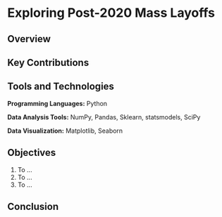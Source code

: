 # Exploring Post-2020 Mass Layoffs

## Overview

## Key Contributions

## Tools and Technologies
**Programming Languages:** Python

**Data Analysis Tools:** NumPy, Pandas, Sklearn, statsmodels, SciPy 

**Data Visualization:** Matplotlib, Seaborn

## Objectives
1. To ...
2. To ...
3. To ...

## Conclusion

